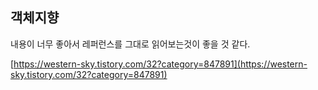 ## 객체지향

내용이 너무 좋아서 레퍼런스를 그대로 읽어보는것이 좋을 것 같다.

[https://western-sky.tistory.com/32?category=847891](https://western-sky.tistory.com/32?category=847891)